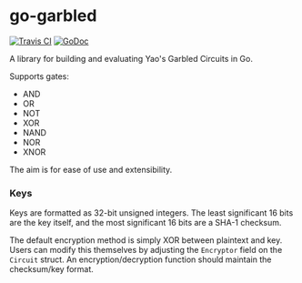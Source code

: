 # go-garbled

[![Travis CI](https://travis-ci.org/JoelOtter/go-garbled.svg?branch=master)](https://travis-ci.org/JoelOtter/go-garbled) [![GoDoc](https://godoc.org/github.com/JoelOtter/go-garbled?status.svg)](http://godoc.org/github.com/JoelOtter/go-garbled)

A library for building and evaluating Yao's Garbled Circuits in Go.

Supports gates:
- AND
- OR
- NOT
- XOR
- NAND
- NOR
- XNOR

The aim is for ease of use and extensibility.

### Keys

Keys are formatted as 32-bit unsigned integers. The least significant 16 bits are the key itself, and the most significant 16 bits are a SHA-1 checksum.

The default encryption method is simply XOR between plaintext and key. Users can modify this themselves by adjusting the `Encryptor` field on the `Circuit` struct. An encryption/decryption function should maintain the checksum/key format.
